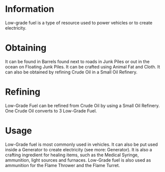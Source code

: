 # Information

Low-grade fuel is a type of resource used to power vehicles or to create electricity.
# Obtaining

It can be found in Barrels found next to roads in Junk Piles or out in the ocean on Floating Junk Piles.
It can be crafted using Animal Fat and Cloth.
It can also be obtained by refining Crude Oil in a Small Oil Refinery.
# Refining

Low-Grade Fuel can be refined from Crude Oil by using a Small Oil Refinery. One Crude Oil converts to 3 Low-Grade Fuel.
# Usage

Low-Grade fuel is most commonly used in vehicles. 
It can also be put used inside a Generator to create electricity (see more: Generator).
It is also a crafting ingredient for healing items, such as the Medical Syringe, ammunition, light sources and furnaces.
Low-Grade fuel is also used as ammunition for the Flame Thrower and the Flame Turret.
